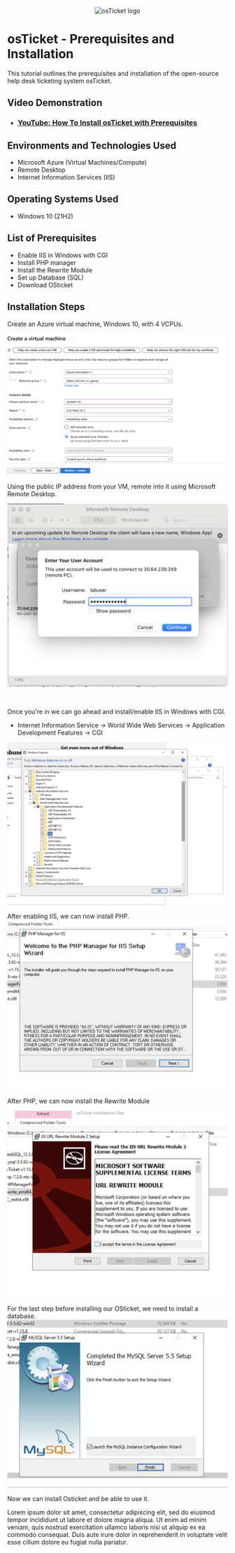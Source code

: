<p align="center">
<img src="https://i.imgur.com/Clzj7Xs.png" alt="osTicket logo"/>
</p>

<h1>osTicket - Prerequisites and Installation</h1>
This tutorial outlines the prerequisites and installation of the open-source help desk ticketing system osTicket.<br />


<h2>Video Demonstration</h2>

- ### [YouTube: How To Install osTicket with Prerequisites](https://www.youtube.com)

<h2>Environments and Technologies Used</h2>

- Microsoft Azure (Virtual Machines/Compute)
- Remote Desktop
- Internet Information Services (IIS)

<h2>Operating Systems Used </h2>

- Windows 10</b> (21H2)

<h2>List of Prerequisites</h2>

- Enable IIS in Windows with CGI
- Install PHP manager 
- Install the Rewrite Module
- Set up Database (SQL)
- Download OSticket

<h2>Installation Steps</h2>

<p> Create an Azure virtual machine, Windows 10, with 4 VCPUs. 
</p>
<img src="https://github.com/diegomtz28/os-ticket-prereqs/blob/main/Creating%20Vitrual%20Machine.png"/>

</p> Using the public IP address from your VM, remote into it using Microsoft Remote Desktop.
<p>
<img src="https://github.com/diegomtz28/os-ticket-prereqs/blob/main/Loggin%20in%20to%20vm.png"/>
</p>
<br />

<p> Once you're in we can go ahead and install/enable IIS in Windows with CGI.

  - Internet Information Service -> World Wide Web Services -> Application Development Features -> CGI
<img src="https://github.com/diegomtz28/os-ticket-prereqs/blob/main/enabling%20iis.png"/>
</p>
<p> After enabling IIS, we can now install PHP. 
<img src="https://github.com/diegomtz28/os-ticket-prereqs/blob/main/Installing%20PHP.png"/>

<p>After PHP, we can now install the Rewrite Module</p>
<img src="https://github.com/diegomtz28/os-ticket-prereqs/blob/main/Rewrite%20Module.png"/>
<br />

<p> For the last step before installing our OSticket, we need to install a database. 
<img src= "https://github.com/diegomtz28/os-ticket-prereqs/blob/main/Sql%20Database.png"/>
</p> Now we can install Osticket and be able to use it. 
<p>
Lorem ipsum dolor sit amet, consectetur adipiscing elit, sed do eiusmod tempor incididunt ut labore et dolore magna aliqua. Ut enim ad minim veniam, quis nostrud exercitation ullamco laboris nisi ut aliquip ex ea commodo consequat. Duis aute irure dolor in reprehenderit in voluptate velit esse cillum dolore eu fugiat nulla pariatur.
</p>
<br />
